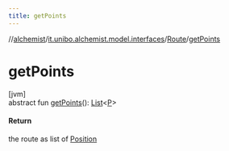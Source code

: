 ```yaml
---
title: getPoints
---
```

//[alchemist](../../../index.html)/[it.unibo.alchemist.model.interfaces](../index.html)/[Route](index.html)/[getPoints](get-points.html)



# getPoints



[jvm]\
abstract fun [getPoints](get-points.html)(): [List](https://docs.oracle.com/javase/8/docs/api/java/util/List.html)<[P](../../it.unibo.alchemist.model.implementations.layers/-uniform-layer/index.html)>



#### Return



the route as list of [Position](../-position/index.html)




